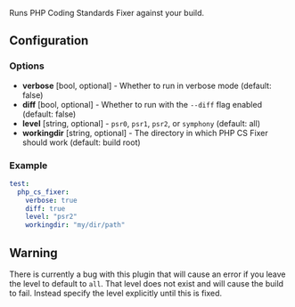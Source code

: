 Runs PHP Coding Standards Fixer against your build.

## Configuration
### Options
* **verbose** [bool, optional] - Whether to run in verbose mode (default: false)
* **diff** [bool, optional] - Whether to run with the `--diff` flag enabled (default: false)
* **level** [string, optional] - `psr0`, `psr1`, `psr2`, or `symphony` (default: all)
* **workingdir** [string, optional] - The directory in which PHP CS Fixer should work (default: build root)

### Example
```yml
test:
  php_cs_fixer:
    verbose: true
    diff: true
    level: "psr2"
    workingdir: "my/dir/path"
```

## Warning
There is currently a bug with this plugin that will cause an error if you leave the level to default to `all`. That level does not exist and will cause the build to fail. Instead specify the level explicitly until this is fixed.